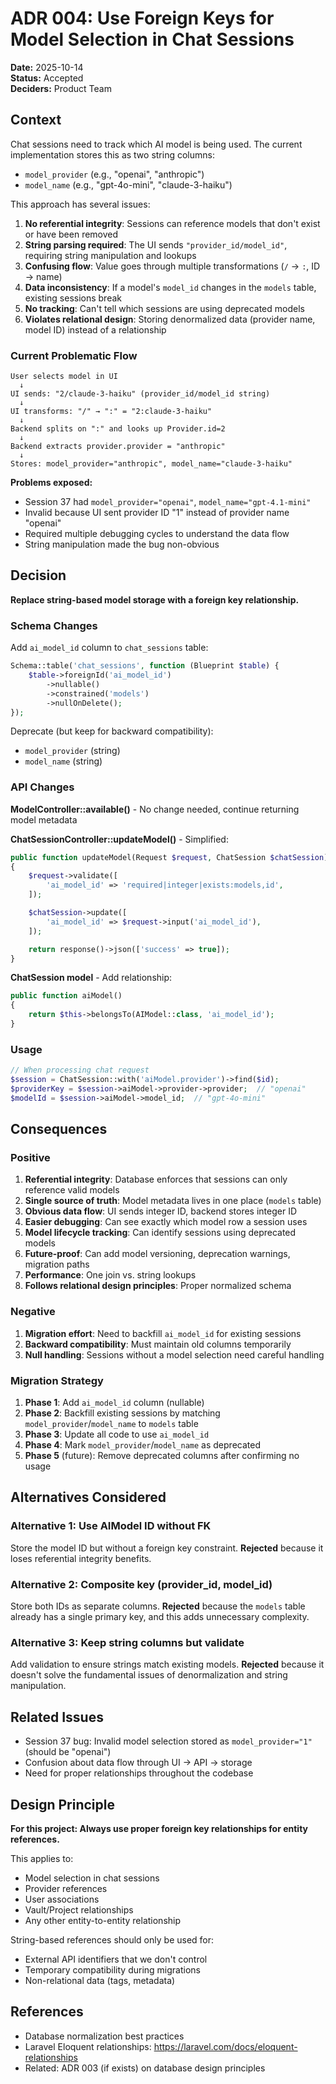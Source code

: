 # ADR 004: Use Foreign Keys for Model Selection in Chat Sessions

**Date:** 2025-10-14  
**Status:** Accepted  
**Deciders:** Product Team

## Context

Chat sessions need to track which AI model is being used. The current implementation stores this as two string columns:
- `model_provider` (e.g., "openai", "anthropic")
- `model_name` (e.g., "gpt-4o-mini", "claude-3-haiku")

This approach has several issues:

1. **No referential integrity**: Sessions can reference models that don't exist or have been removed
2. **String parsing required**: The UI sends `"provider_id/model_id"`, requiring string manipulation and lookups
3. **Confusing flow**: Value goes through multiple transformations (`/` → `:`, ID → name)
4. **Data inconsistency**: If a model's `model_id` changes in the `models` table, existing sessions break
5. **No tracking**: Can't tell which sessions are using deprecated models
6. **Violates relational design**: Storing denormalized data (provider name, model ID) instead of a relationship

### Current Problematic Flow

```
User selects model in UI
  ↓
UI sends: "2/claude-3-haiku" (provider_id/model_id string)
  ↓
UI transforms: "/" → ":" = "2:claude-3-haiku"
  ↓
Backend splits on ":" and looks up Provider.id=2
  ↓
Backend extracts provider.provider = "anthropic"
  ↓
Stores: model_provider="anthropic", model_name="claude-3-haiku"
```

**Problems exposed:**
- Session 37 had `model_provider="openai"`, `model_name="gpt-4.1-mini"` 
- Invalid because UI sent provider ID "1" instead of provider name "openai"
- Required multiple debugging cycles to understand the data flow
- String manipulation made the bug non-obvious

## Decision

**Replace string-based model storage with a foreign key relationship.**

### Schema Changes

Add `ai_model_id` column to `chat_sessions` table:

```php
Schema::table('chat_sessions', function (Blueprint $table) {
    $table->foreignId('ai_model_id')
        ->nullable()
        ->constrained('models')
        ->nullOnDelete();
});
```

Deprecate (but keep for backward compatibility):
- `model_provider` (string)
- `model_name` (string)

### API Changes

**ModelController::available()** - No change needed, continue returning model metadata

**ChatSessionController::updateModel()** - Simplified:

```php
public function updateModel(Request $request, ChatSession $chatSession)
{
    $request->validate([
        'ai_model_id' => 'required|integer|exists:models,id',
    ]);

    $chatSession->update([
        'ai_model_id' => $request->input('ai_model_id'),
    ]);

    return response()->json(['success' => true]);
}
```

**ChatSession model** - Add relationship:

```php
public function aiModel()
{
    return $this->belongsTo(AIModel::class, 'ai_model_id');
}
```

### Usage

```php
// When processing chat request
$session = ChatSession::with('aiModel.provider')->find($id);
$providerKey = $session->aiModel->provider->provider;  // "openai"
$modelId = $session->aiModel->model_id;  // "gpt-4o-mini"
```

## Consequences

### Positive

1. **Referential integrity**: Database enforces that sessions can only reference valid models
2. **Single source of truth**: Model metadata lives in one place (`models` table)
3. **Obvious data flow**: UI sends integer ID, backend stores integer ID
4. **Easier debugging**: Can see exactly which model row a session uses
5. **Model lifecycle tracking**: Can identify sessions using deprecated models
6. **Future-proof**: Can add model versioning, deprecation warnings, migration paths
7. **Performance**: One join vs. string lookups
8. **Follows relational design principles**: Proper normalized schema

### Negative

1. **Migration effort**: Need to backfill `ai_model_id` for existing sessions
2. **Backward compatibility**: Must maintain old columns temporarily
3. **Null handling**: Sessions without a model selection need careful handling

### Migration Strategy

1. **Phase 1**: Add `ai_model_id` column (nullable)
2. **Phase 2**: Backfill existing sessions by matching `model_provider`/`model_name` to `models` table
3. **Phase 3**: Update all code to use `ai_model_id`
4. **Phase 4**: Mark `model_provider`/`model_name` as deprecated
5. **Phase 5** (future): Remove deprecated columns after confirming no usage

## Alternatives Considered

### Alternative 1: Use AIModel ID without FK

Store the model ID but without a foreign key constraint. **Rejected** because it loses referential integrity benefits.

### Alternative 2: Composite key (provider_id, model_id)

Store both IDs as separate columns. **Rejected** because the `models` table already has a single primary key, and this adds unnecessary complexity.

### Alternative 3: Keep string columns but validate

Add validation to ensure strings match existing models. **Rejected** because it doesn't solve the fundamental issues of denormalization and string manipulation.

## Related Issues

- Session 37 bug: Invalid model selection stored as `model_provider="1"` (should be "openai")
- Confusion about data flow through UI → API → storage
- Need for proper relationships throughout the codebase

## Design Principle

**For this project: Always use proper foreign key relationships for entity references.**

This applies to:
- Model selection in chat sessions
- Provider references
- User associations
- Vault/Project relationships
- Any other entity-to-entity relationship

String-based references should only be used for:
- External API identifiers that we don't control
- Temporary compatibility during migrations
- Non-relational data (tags, metadata)

## References

- Database normalization best practices
- Laravel Eloquent relationships: https://laravel.com/docs/eloquent-relationships
- Related: ADR 003 (if exists) on database design principles
